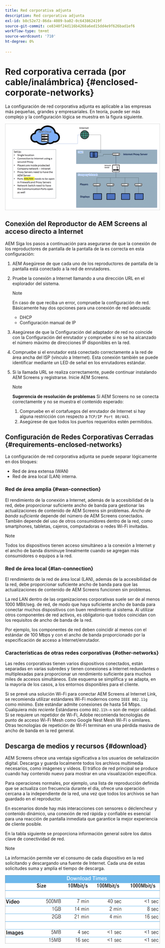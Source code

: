 ```yaml
---
title: Red corporativa adjunta
description: Red corporativa adjunta
exl-id: b8c52e72-86da-4089-ba02-0c643862419f
source-git-commit: ce8340f24d116b4268a6ed15dd4e9f626bad1ef6
workflow-type: tm+mt
source-wordcount: '710'
ht-degree: 0%

---
```


# Red corporativa cerrada (por cable/inalámbrica) {#enclosed-corporate-networks}

La configuración de red corporativa adjunta es aplicable a las empresas más pequeñas, grandes y empresariales. En teoría, puede ser más complejo y la configuración lógica se muestra en la figura siguiente.

![](/help/using/assets/enclosed-network-1.png)


## Conexión del Reproductor de AEM Screens al acceso directo a Internet

AEM Siga los pasos a continuación para asegurarse de que la conexión de los reproductores de pantalla de la pantalla de la es correcta en esta configuración:

1. AEM Asegúrese de que cada uno de los reproductores de pantalla de la pantalla está conectado a la red de enrutadores.
1. Pruebe la conexión a Internet llamando a una dirección URL en el explorador del sistema.

   >[!NOTE]
   >En caso de que reciba un error, compruebe la configuración de red. Básicamente hay dos opciones para una conexión de red adecuada:
   >* DHCP
   >* Configuración manual de IP

1. Asegúrese de que la Configuración del adaptador de red no coincide con la Configuración del enrutador y compruebe si no se ha alcanzado el número máximo de direcciones IP disponibles en la red.

1. Compruebe si el enrutador está conectado correctamente a la red de área ancha del ISP (vínculo a Internet). Esta conexión también se puede identificar mediante un LED de señal en los enrutadores estándar.
1. Si la llamada URL se realiza correctamente, puede continuar instalando AEM Screens y registrarse. Inicie AEM Screens.

   >[!NOTE]
   >**Sugerencia de resolución de problemas**
   >Si AEM Screens no se conecta correctamente y no se muestra el contenido esperado:
   >
   >1. Compruebe en el cortafuegos del enrutador de Internet si hay alguna restricción con respecto a `TCP/IP Port 80/443`.
   >1. Asegúrese de que todos los puertos requeridos estén permitidos.

## Configuración de Redes Corporativas Cerradas {#requirements-enclosed-networks}

La configuración de red corporativa adjunta se puede separar lógicamente en dos bloques:

* Red de área extensa (WAN)
* Red de área local (LAN) interna.

### Red de área amplia {#wan-connection}

El rendimiento de la conexión a Internet, además de la accesibilidad de la red, debe proporcionar suficiente ancho de banda para gestionar las actualizaciones de contenido de AEM Screens sin problemas.
*Ancho de banda suficiente* depende del número de AEM Screens conectados. También depende del uso de otros consumidores dentro de la red, como smartphones, tabletas, cajeros, computadoras o redes Wi-Fi invitadas.

>[!NOTE]
>
>Todos los dispositivos tienen acceso simultáneo a la conexión a Internet y el ancho de banda disminuye linealmente cuando se agregan más consumidores o equipos a la red.

### Red de área local {#lan-connection}

El rendimiento de la red de área local (LAN), además de la accesibilidad de la red, debe proporcionar suficiente ancho de banda para que las actualizaciones de contenido de AEM Screens funcionen sin problemas.

La red LAN dentro de las organizaciones corporativas suele ser de al menos 1000 MBit/seg. de red, de modo que haya suficiente ancho de banda para conectar muchos dispositivos con buen rendimiento al sistema. Al utilizar otros componentes de red activos, es obligatorio que todos coincidan con los requisitos de ancho de banda de la red.

Por ejemplo, los componentes de red deben coincidir al menos con el estándar de 100 Mbps y con el ancho de banda proporcionado por la especificación de acceso a Internet/enrutador.

### Características de otras redes corporativas {#other-networks}

Las redes corporativas tienen varios dispositivos conectados, están separadas en varias subredes y tienen conexiones a Internet redundantes o multiplexadas para proporcionar un rendimiento suficiente para muchos miles de accesos simultáneos.
Este esquema se simplifica y se adapta, en la mayoría de los casos, a los entornos disponibles para el cliente.

Si se prevé una solución Wi-Fi para conectar AEM Screens al Internet Link, se recomienda utilizar estándares Wi-Fi modernos como `IEEE 802.11g` como mínimo. Este estándar admite conexiones de hasta 54 Mbps. Cualquiera *más reciente* Estándares como `802.11h-n` son de mejor calidad. Si se requiere un repetidor de Wi-Fi, Adobe recomienda tecnologías de punto de acceso Wi-Fi Mesh como Google Nest Mesh Wi-Fi o similares.
Otras tecnologías de repetición de Wi-Fi terminan en una pérdida masiva de ancho de banda en la red general.

## Descarga de medios y recursos {#download}

AEM Screens ofrece una ventaja significativa a los usuarios de señalización digital. Descarga y guarda localmente todos los archivos multimedia necesarios, como imágenes y vídeos. El tráfico de red principal se produce cuando hay contenido nuevo para mostrar en una visualización específica.

Para operaciones normales, por ejemplo, una lista de reproducción definida que se actualiza con frecuencia durante el día, ofrece una operación cercana a la independiente de la red, una vez que todos los archivos se han guardado en el reproductor.

En escenarios donde hay más interacciones con sensores o déclencheur y contenido dinámico, una conexión de red rápida y confiable es esencial para una reacción de pantalla inmediata que garantice la mejor experiencia de cliente posible.

En la tabla siguiente se proporciona información general sobre los datos clave de conectividad de red.

>[!NOTE]
>La información permite ver el consumo de cada dispositivo en la red solicitando y descargando una fuente de Internet. Cada una de estas solicitudes suma y amplía el tiempo de descarga.

![](/help/using/assets/enclosed-network-download.png)
